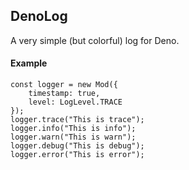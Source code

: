 ## DenoLog

A very simple (but colorful) log for Deno.

#### Example

    const logger = new Mod({
        timestamp: true,
        level: LogLevel.TRACE
    });
    logger.trace("This is trace");
    logger.info("This is info");
    logger.warn("This is warn");
    logger.debug("This is debug");
    logger.error("This is error");


